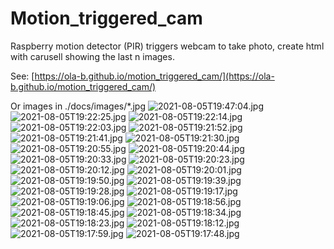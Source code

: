 # Motion_triggered_cam
Raspberry motion detector (PIR) triggers webcam to take photo, create html with carusell showing the last n images.

See: [https://ola-b.github.io/motion_triggered_cam/](https://ola-b.github.io/motion_triggered_cam/)


Or images in ./docs/images/*.jpg
![2021-08-05T19:47:04.jpg](https://github.com/Ola-B/motion_triggered_cam/blob/main/docs/images/2021-08-05T19:47:04.jpg "2021-08-05T19:47:04.jpg")
![2021-08-05T19:22:25.jpg](https://github.com/Ola-B/motion_triggered_cam/blob/main/docs/images/2021-08-05T19:22:25.jpg "2021-08-05T19:22:25.jpg")
![2021-08-05T19:22:14.jpg](https://github.com/Ola-B/motion_triggered_cam/blob/main/docs/images/2021-08-05T19:22:14.jpg "2021-08-05T19:22:14.jpg")
![2021-08-05T19:22:03.jpg](https://github.com/Ola-B/motion_triggered_cam/blob/main/docs/images/2021-08-05T19:22:03.jpg "2021-08-05T19:22:03.jpg")
![2021-08-05T19:21:52.jpg](https://github.com/Ola-B/motion_triggered_cam/blob/main/docs/images/2021-08-05T19:21:52.jpg "2021-08-05T19:21:52.jpg")
![2021-08-05T19:21:41.jpg](https://github.com/Ola-B/motion_triggered_cam/blob/main/docs/images/2021-08-05T19:21:41.jpg "2021-08-05T19:21:41.jpg")
![2021-08-05T19:21:30.jpg](https://github.com/Ola-B/motion_triggered_cam/blob/main/docs/images/2021-08-05T19:21:30.jpg "2021-08-05T19:21:30.jpg")
![2021-08-05T19:20:55.jpg](https://github.com/Ola-B/motion_triggered_cam/blob/main/docs/images/2021-08-05T19:20:55.jpg "2021-08-05T19:20:55.jpg")
![2021-08-05T19:20:44.jpg](https://github.com/Ola-B/motion_triggered_cam/blob/main/docs/images/2021-08-05T19:20:44.jpg "2021-08-05T19:20:44.jpg")
![2021-08-05T19:20:33.jpg](https://github.com/Ola-B/motion_triggered_cam/blob/main/docs/images/2021-08-05T19:20:33.jpg "2021-08-05T19:20:33.jpg")
![2021-08-05T19:20:23.jpg](https://github.com/Ola-B/motion_triggered_cam/blob/main/docs/images/2021-08-05T19:20:23.jpg "2021-08-05T19:20:23.jpg")
![2021-08-05T19:20:12.jpg](https://github.com/Ola-B/motion_triggered_cam/blob/main/docs/images/2021-08-05T19:20:12.jpg "2021-08-05T19:20:12.jpg")
![2021-08-05T19:20:01.jpg](https://github.com/Ola-B/motion_triggered_cam/blob/main/docs/images/2021-08-05T19:20:01.jpg "2021-08-05T19:20:01.jpg")
![2021-08-05T19:19:50.jpg](https://github.com/Ola-B/motion_triggered_cam/blob/main/docs/images/2021-08-05T19:19:50.jpg "2021-08-05T19:19:50.jpg")
![2021-08-05T19:19:39.jpg](https://github.com/Ola-B/motion_triggered_cam/blob/main/docs/images/2021-08-05T19:19:39.jpg "2021-08-05T19:19:39.jpg")
![2021-08-05T19:19:28.jpg](https://github.com/Ola-B/motion_triggered_cam/blob/main/docs/images/2021-08-05T19:19:28.jpg "2021-08-05T19:19:28.jpg")
![2021-08-05T19:19:17.jpg](https://github.com/Ola-B/motion_triggered_cam/blob/main/docs/images/2021-08-05T19:19:17.jpg "2021-08-05T19:19:17.jpg")
![2021-08-05T19:19:06.jpg](https://github.com/Ola-B/motion_triggered_cam/blob/main/docs/images/2021-08-05T19:19:06.jpg "2021-08-05T19:19:06.jpg")
![2021-08-05T19:18:56.jpg](https://github.com/Ola-B/motion_triggered_cam/blob/main/docs/images/2021-08-05T19:18:56.jpg "2021-08-05T19:18:56.jpg")
![2021-08-05T19:18:45.jpg](https://github.com/Ola-B/motion_triggered_cam/blob/main/docs/images/2021-08-05T19:18:45.jpg "2021-08-05T19:18:45.jpg")
![2021-08-05T19:18:34.jpg](https://github.com/Ola-B/motion_triggered_cam/blob/main/docs/images/2021-08-05T19:18:34.jpg "2021-08-05T19:18:34.jpg")
![2021-08-05T19:18:23.jpg](https://github.com/Ola-B/motion_triggered_cam/blob/main/docs/images/2021-08-05T19:18:23.jpg "2021-08-05T19:18:23.jpg")
![2021-08-05T19:18:12.jpg](https://github.com/Ola-B/motion_triggered_cam/blob/main/docs/images/2021-08-05T19:18:12.jpg "2021-08-05T19:18:12.jpg")
![2021-08-05T19:17:59.jpg](https://github.com/Ola-B/motion_triggered_cam/blob/main/docs/images/2021-08-05T19:17:59.jpg "2021-08-05T19:17:59.jpg")
![2021-08-05T19:17:48.jpg](https://github.com/Ola-B/motion_triggered_cam/blob/main/docs/images/2021-08-05T19:17:48.jpg "2021-08-05T19:17:48.jpg")
